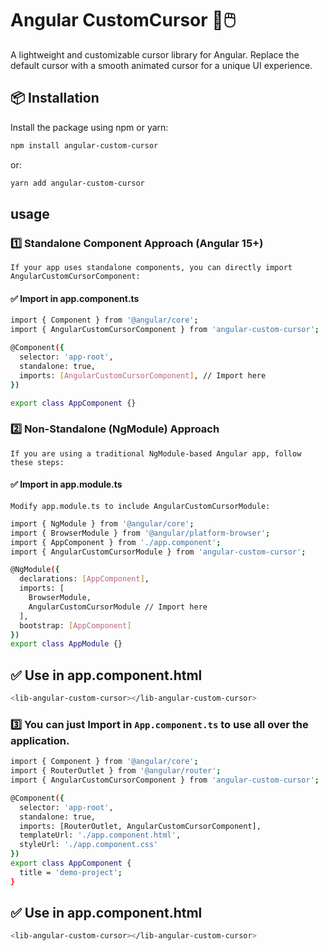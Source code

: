 # Angular CustomCursor 🎨🖱️
A lightweight and customizable cursor library for Angular. Replace the default cursor with a smooth animated cursor for a unique UI experience.

## 📦 Installation

Install the package using npm or yarn:

```bash
npm install angular-custom-cursor
```
or:
```bash
yarn add angular-custom-cursor
```

## usage

### 1️⃣ Standalone Component Approach (Angular 15+)
`If your app uses standalone components, you can directly import AngularCustomCursorComponent:`

#### ✅ Import in app.component.ts

```bash
import { Component } from '@angular/core';
import { AngularCustomCursorComponent } from 'angular-custom-cursor';

@Component({
  selector: 'app-root',
  standalone: true,
  imports: [AngularCustomCursorComponent], // Import here
})

export class AppComponent {}

```
### 2️⃣ Non-Standalone (NgModule) Approach
`If you are using a traditional NgModule-based Angular app, follow these steps:`
#### ✅ Import in app.module.ts
`Modify app.module.ts to include AngularCustomCursorModule:`
```bash
import { NgModule } from '@angular/core';
import { BrowserModule } from '@angular/platform-browser';
import { AppComponent } from './app.component';
import { AngularCustomCursorModule } from 'angular-custom-cursor';

@NgModule({
  declarations: [AppComponent],
  imports: [
    BrowserModule,
    AngularCustomCursorModule // Import here
  ],
  bootstrap: [AppComponent]
})
export class AppModule {}

```
## ✅ Use in app.component.html

```bash
<lib-angular-custom-cursor></lib-angular-custom-cursor>

```

### 3️⃣ You can just Import in `App.component.ts` to use all over the application.
```bash
import { Component } from '@angular/core';
import { RouterOutlet } from '@angular/router';
import { AngularCustomCursorComponent } from 'angular-custom-cursor';

@Component({
  selector: 'app-root',
  standalone: true,
  imports: [RouterOutlet, AngularCustomCursorComponent],
  templateUrl: './app.component.html',
  styleUrl: './app.component.css'
})
export class AppComponent {
  title = 'demo-project';
}

```
## ✅ Use in app.component.html

```bash
<lib-angular-custom-cursor></lib-angular-custom-cursor>

```
